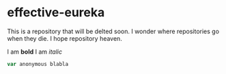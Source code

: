 # effective-eureka

This is a repository that will be delted soon. I wonder where repositories go when they die. I hope repository heaven.

I am **bold**
I am *italic*

```javascript
var anonymous blabla

```